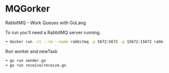 # MQGorker
RabbitMQ - Work Queues with GoLang

To run you'll need a RabbitMQ server running.

```bash
➜ docker run -it --rm --name rabbitmq -p 5672:5672 -p 15672:15672 rabbitmq:3.13-management
```

Run worker and newTask

```bash
➜ go run sender.go
➜ go run receive/receive.go
```

